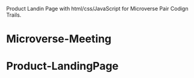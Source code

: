 Product Landin Page with html/css/JavaScript for Microverse Pair Codign Trails. 

# Microverse-Meeting
# Product-LandingPage
